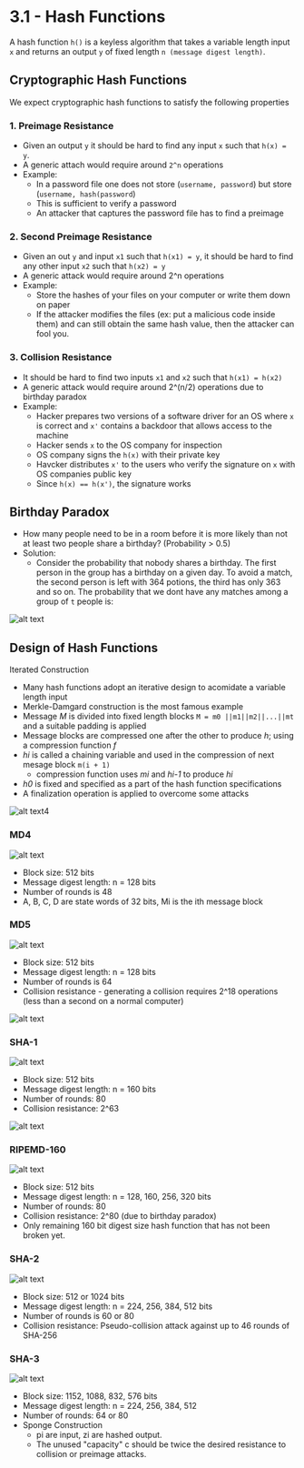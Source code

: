 # 3.1 - Hash Functions

A hash function `h()` is a keyless algorithm that takes a variable length input `x` and returns an output `y` of fixed length `n (message digest length)`.

## Cryptographic Hash Functions

We expect cryptographic hash functions to satisfy the following properties

### 1. Preimage Resistance

- Given an output `y` it should be hard to find any input `x` such that `h(x) = y`.
- A generic attach would require around `2^n` operations
- Example:
  - In a password file one does not store (`username, password`) but store (`username, hash(password`)
  - This is sufficient to verify a password
  - An attacker that captures the password file has to find a preimage

### 2. Second Preimage Resistance

- Given an out `y` and input `x1` such that `h(x1) = y`, it should be hard to find any other input `x2` such that `h(x2) = y`
- A generic attack would require around 2^n operations
- Example:
  - Store the hashes of your files on your computer or write them down on paper
  - If the attacker modifies the files (ex: put a malicious code inside them) and can still obtain the same hash value, then the attacker can fool you.

### 3. Collision Resistance

- It should be hard to find two inputs `x1` and `x2` such that `h(x1) = h(x2)`
- A generic attack would require around 2^(n/2) operations due to birthday paradox
- Example:
  - Hacker prepares two versions of a software driver for an OS where `x` is correct and `x'` contains a backdoor that allows access to the machine
  - Hacker sends `x` to the OS company for inspection
  - OS company signs the `h(x)` with their private key
  - Havcker distributes `x'` to the users who verify the signature on `x` with OS companies public key
  - Since `h(x) == h(x')`, the signature works

## Birthday Paradox

- How many people need to be in a room before it is more likely than not at least two people share a birthday? (Probability > 0.5)
- Solution:
  - Consider the probability that nobody shares a birthday. The first person in the group has a birthday  on a given day. To avoid a match, the second person is left with 364 potions, the third has only 363 and so on. The probability that we dont have any matches among a group of `t` people is:

![alt text](../imgs/3/birthdayparadox.png)

## Design of Hash Functions

Iterated Construction

- Many hash functions adopt an iterative design to acomidate a variable length input
- Merkle-Damgard construction is the most famous example
- Message *M* is divided into fixed length blocks `M = m0 ||m1||m2||...||mt` and a suitable padding is applied
- Message blocks are compressed one after the other to produce *h*; using a compression function *f*
- *hi* is called a chaining variable and used in the compression of next mesage block `m(i + 1)`
  - compression function uses *mi* and *hi-1* to produce *hi*
- *h0* is fixed and specified as a part of the hash function specifications
- A finalization operation is applied to overcome some attacks

![alt text](../imgs/3/hashfcn.png)4

### MD4

![alt text](../imgs/3/md4.png)

- Block size: 512 bits
- Message digest length: n = 128 bits
- Number of rounds is 48
- A, B, C, D are state words of 32 bits, Mi is the ith message block

### MD5

![alt text](../imgs/3/md5.png)

- Block size: 512 bits
- Message digest length: n = 128 bits
- Number of rounds is 64
- Collision resistance - generating a collision requires 2^18 operations (less than a second on a normal computer)

![alt text](../imgs/3/md5col.png)

### SHA-1

![alt text](../imgs/3/sha1.png)

- Block size: 512 bits
- Message digest length: n = 160 bits
- Number of rounds: 80
- Collision resistance: 2^63

![alt text](../imgs/3/sha1col.png)

### RIPEMD-160

![alt text](../imgs/3/ripemd.png)

- Block size: 512 bits
- Message digest length: n = 128, 160, 256, 320 bits
- Number of rounds: 80
- Collision resistance: 2^80 (due to birthday paradox)
- Only remaining 160 bit digest size hash function that has not been broken yet.

### SHA-2

![alt text](../imgs/3/sha2.png)

- Block size: 512 or 1024 bits
- Message digest length: n = 224, 256, 384, 512 bits
- Number of rounds is 60 or 80
- Collision resistance: Pseudo-collision attack against up to 46 rounds of SHA-256

### SHA-3

![alt text](../imgs/3/sha3.png)

- Block size: 1152, 1088, 832, 576 bits
- Message digest length: n = 224, 256, 384, 512
- Number of rounds: 64 or 80
- Sponge Construction
  - pi are input, zi are hashed output.
  - The unused "capacity" c should be twice the desired resistance to collision or preimage attacks.
